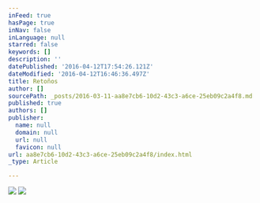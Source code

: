 ```yaml
---
inFeed: true
hasPage: true
inNav: false
inLanguage: null
starred: false
keywords: []
description: ''
datePublished: '2016-04-12T17:54:26.121Z'
dateModified: '2016-04-12T16:46:36.497Z'
title: Retoños
author: []
sourcePath: _posts/2016-03-11-aa8e7cb6-10d2-43c3-a6ce-25eb09c2a4f8.md
published: true
authors: []
publisher:
  name: null
  domain: null
  url: null
  favicon: null
url: aa8e7cb6-10d2-43c3-a6ce-25eb09c2a4f8/index.html
_type: Article

---
```

![](https://s3-us-west-2.amazonaws.com/the-grid-img/p/5c708c6fe056d522d9c0efe403ddcd4c725fed98.jpg)
![](https://s3-us-west-2.amazonaws.com/the-grid-img/p/36a7a725f320748959a53dc1fa737b3eec782eed.jpg)
